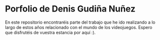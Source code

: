 # Porfolio de Denis Gudiña Nuñez
En este repositorio encontraréis parte del trabajo que he ido realizando a lo largo de estos años relacionado con el mundo de los videojuegos.
Espero que disfrutéis de vuestra estancia por aquí :).
